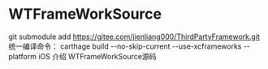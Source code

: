 # WTFrameWorkSource
git submodule add https://gitee.com/jienliang000/ThirdPartyFramework.git                    
统一编译命令： carthage build --no-skip-current --use-xcframeworks --platform iOS  介绍 WTFrameWorkSource源码

